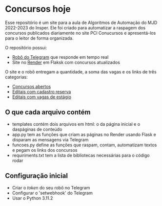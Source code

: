 # Concursos hoje

Esse repositório é um site para a aula de Algoritmos de Automação do MJD 2022-2023 do Insper. Ele foi criado para automatizar a raspagem dos concursos publicados diariamente no site PCI Conucursos e apresentá-los para o leitor de forma organizada.

O repositório possui:
- [Robô do Telegram](t.me/bothais_bot) que responde em tempo real
- Site no [Render](https://concursos-hoje-thamatos.onrender.com/) em Flaksk com concursos atualizados

O site e o robô entregam a quantidade, a soma das vagas e os links de três categorias:
- [Concursos abertos](https://site-teste-thamatos.onrender.com/concursos)
- [Editais com cadastro reserva](https://site-teste-thamatos.onrender.com/reserva)
- [Editais com vagas de estágio](https://site-teste-thamatos.onrender.com/estagio)

## O que cada arquivo contém
- templates contém dois arquivos em html: o da página inicial e o daspáginas de conteúdo
- app.py tem as funções que criam as páginas no Render usando Flask e disparam as mensagens via Telegram
- funcoes.py define as funções que raspam, contam, automatizam textos e pegam os links dos concursos
- requiriments.txt tem a lista de bibliotecas necessárias para o código rodar

## Configuração inicial
- Criar o *token* do seu robô no Telegram
- Configurar o 'setwebhook' do Telegram
- Usar o Python 3.11.2

